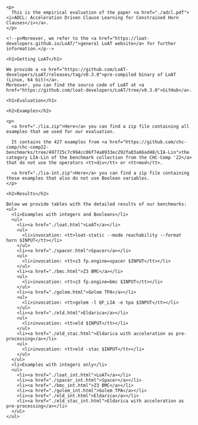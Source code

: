 <html>
  <head>
    <meta http-equiv="Content-Type" content="text/html;charset=utf-8" >
    <title>ADCL: Acceleration Driven Clause Learning for Constrained Horn Clauses</title>
    <style>
      table, th, td {border: 1px solid black;}
      td {text-align: center;}
      p {text-align: justify;}
    </style>
  </head>
  <body>

    <p>
      This is the empirical evaluation of the paper <a href="./adcl.pdf"><i>ADCL: Acceleration Driven Clause Learning for Constrained Horn Clauses</i></a>.
    </p>

    <!--p>Moreover, we refer to the <a href="https://loat-developers.github.io/LoAT/">general LoAT website</a> for further information.</p-->

    <h1>Getting LoAT</h1>

    We provide a <a href="https://github.com/LoAT-developers/LoAT/releases/tag/v0.3.0">pre-compiled binary of LoAT (Linux, 64 bit)</a>.
    Moreover, you can find the source code of LoAT at <a href="https://github.com/loat-developers/LoAT/tree/v0.3.0">GitHub</a>.

    <h1>Evaluation</h1>

    <h2>Examples</h2>

    <p>
      <a href="./lia.zip">Here</a> you can find a zip file containing all examples that we used for our evaluation.

      It contains the 427 examples from <a href="https://github.com/chc-comp/chc-comp22-benchmarks/tree/497725c7c994cc06f74a8933ec292fa03a66ad48/LIA-Lin">the category LIA-Lin of the benchmark collection from the CHC-Comp '22</a> that do not use the operators <tt>div</tt> or <tt>mod</tt>.

      <a href="./lia-int.zip">Here</a> you can find a zip file containing those examples that also do not use Boolean variables.
    </p>

    <h2>Results</h2>

    Below we provide tables with the detailed results of our benchmarks:
    <ul>
      <li>Examples with integers and Booleans</li>
      <ul>
        <li><a href="./loat.html">LoAT</a></li>
        <ul>
          <li>invocation: <tt>loat-static --mode reachability --format horn $INPUT</tt></li>
        </ul>
        <li><a href="./spacer.html">Spacer</a></li>
        <ul>
          <li>invocation: <tt>z3 fp.engine=spacer $INPUT</tt></li>
        </ul>
        <li><a href="./bmc.html">Z3 BMC</a></li>
        <ul>
          <li>invocation: <tt>z3 fp.engine=bmc $INPUT</tt></li>
        </ul>
        <li><a href="./golem.html">Golem TPA</a></li>
        <ul>
          <li>invocation: <tt>golem -l QF_LIA -e tpa $INPUT</tt></li>
        </ul>
        <li><a href="./eld.html">Eldarica</a></li>
        <ul>
          <li>invocation: <tt>eld $INPUT</tt></li>
        </ul>
        <li><a href="./eld_stac.html">Eldarica with acceleration as pre-processing</a></li>
        <ul>
          <li>invocation: <tt>eld -stac $INPUT</tt></li>
        </ul>
      </ul>
      <li>Examples with integers only</li>
      <ul>
        <li><a href="./loat_int.html">LoAT</a></li>
        <li><a href="./spacer_int.html">Spacer</a></li>
        <li><a href="./bmc_int.html">Z3 BMC</a></li>
        <li><a href="./golem_int.html">Golem TPA</a></li>
        <li><a href="./eld_int.html">Eldarica</a></li>
        <li><a href="./eld_stac_int.html">Eldarica with acceleration as pre-processing</a></li>
      </ul>
    </ul>

  </body>
</html>
